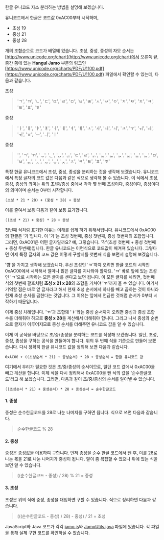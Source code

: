 한글 유니코드 자소 분리하는 방법을 설명해 보겠습니다.

유니코드에서 한글은 코드값 0xAC00부터 시작하며,
- 초성 19
- 중성 21
- 종성 28

개의 조합순으로 코드가 배열돼 있습니다. 초성, 중성, 종성의 자모 순서는 [http://www.unicode.org/chart](http://www.unicode.org/chart)에서 오른쪽 끝, 중간 쯤에 있는 **Hangul Jamo** 부분의 링크인 [https://www.unicode.org/charts/PDF/U1100.pdf](https://www.unicode.org/charts/PDF/U1100.pdf) 파일에서 확인할 수 있는데, 다음과 같습니다.

초성
> 'ㄱ', 'ㄲ', 'ㄴ', 'ㄷ', 'ㄸ', 'ㄹ', 'ㅁ', 'ㅂ', 'ㅃ', 'ㅅ', 'ㅆ', 'ㅇ', 'ㅈ', 'ㅉ', 'ㅊ', 'ㅋ', 'ㅌ', 'ㅍ', 'ㅎ'

중성
> 'ㅏ', 'ㅐ', 'ㅑ', 'ㅒ', 'ㅓ', 'ㅔ', 'ㅕ', 'ㅖ', 'ㅗ', 'ㅘ', 'ㅙ', 'ㅚ', 'ㅛ', 'ㅜ', 'ㅝ', 'ㅞ', 'ㅟ', 'ㅠ', 'ㅡ', 'ㅢ', 'ㅣ'

종성
> '', 'ㄱ', 'ㄲ', 'ᆪ', 'ᆫ', 'ᆬ', 'ᆭ', 'ㄷ', 'ㄹ', 'ᆰ', 'ᆱ', 'ᆲ', 'ᆳ', 'ᆴ', 'ᆵ', 'ᆶ', 'ㅁ', 'ㅂ', 'ᆹ', 'ᆺ', 'ᆻ', 'ᆼ', 'ᆽ', 'ㅊ', 'ㅋ', 'ㅌ', 'ㅍ', 'ㅎ'

특정 한글 유니코드에서 초성, 중성, 종성을 분리하는 것을 생각해 보겠습니다. 유니코드에서 특정 글자의 코드 값은 다음과 같은 식으로 생각해 볼 수 있습니다. 이 식에서 초성, 중성, 종성의 의미는 위의 초/중/종성 중에서 각각 몇 번째 초성이다, 중성이다, 종성이다의 의미이며 순서는 0부터 시작합니다.
```
(초성 * 21 * 28) + (중성 * 28) + 종성
```
이를 줄여서 보통 다음과 같이 보통 표기합니다.
```
((초성 * 21) + 중성) * 28 + 종성
```
첫번째 식처럼 표기한 이유는 이해를 쉽게 하기 위해서입니다. 유니코드에서 0xAC00의 한글은 '가'입니다. 이 '가'는 초성 첫번째, 중성 첫번째, 종성 첫번째의 조합입니다. 그러면, 0xAC01은 어떤 글자일까요? 예, 그렇습니다. '각'(초성 첫번째 + 중성 첫번째 + 종성 두번째)입니다. 한글 유니코드는 이런식으로 코드값이 매겨져 있습니다. 그렇다면 이제 특정 글자의 코드 값은 어떻게 구할지를 첫번째 식을 보면서 설명해 보겠습니다.

'꺔'을 가지고 생각해 보겠습니다. 우선 초성인 'ㄲ'까지 오려면 한글 코드의 시작인 0xAC00에서 시작해서 얼마나 많은 글자를 지나와야 할까요. 'ㄲ' 바로 앞에 있는 초성인 'ㄱ'으로 시작하는 모든 글자를 센다고 보면 됩니다. 이 모든 글자를 세려면, 첫번째 식의 첫번째 괄호처럼 **초성 x 21 x 28**의 조합을 거쳐야 'ㄲ'까지 올 수 있습니다. 여기서 기억할 점은 바로 앞 글자라고 해서 현재 초성 순서에서 하나를 빼고 곱하는 것이 아니라 현재 초성 순서를 곱한다는 것입니다. 그 이유는 앞에서 언급한 것처럼 순서가 0부터 시작하기 때문입니다.

이제 중성 차례입니다. 'ㄲ'과 조합돼 'ㅑ'라는 중성 순서까지 오려면 중성과 종성 조합 수를 더해줘야 하므로 **중성 x 28**을 계산해서 더해줘야 합니다. 그리고 나서 종성의 순번으로 글자가 이루어지므로 종성 순서를 더해주면 유니코드 값을 알 수 있습니다.

이제 이 공식을 바탕으로 초/중/종성을 분리하는 코드를 작성해 보겠습니다. 일단, 초성, 중성, 종성을 구하는 공식을 만들어야 합니다. 위의 두 번째 식을 기준으로 만들어 보겠습니다. 다시 정확히 한글 유니코드 값을 정의해 보면 다음과 같습니다.
```
0xAC00 + ((초성순서 * 21) + 중성순서) * 28 + 종성순서 = 한글 유니코드 값
```
여기에서 우리가 필요한 것은 초/중/종성의 순서이므로, 일단 코드 값에서 0xAC00을 빼고 계산을 합니다. 이제 식을 다시 정리해서 0xAC00을 뺀 식의 값을 '순수한글코드'라고 해 보겠습니다. 그러면, 다음과 같이 초/중/종성의 순서를 알아낼 수 있습니다.
```
((초성순서 * 21) + 중성순서) * 28 + 종성순서 = 순수한글코드
```
#### 1. 종성
종성은 순수한글코드를 28로 나눈 나머지를 구하면 됩니다. 식으로 쓰면 다음과 같습니다.
> 순수한글코드 % 28

#### 2. 중성
중성은 종성값을 이용하여 구합니다. 먼저 종성을 순수 한글 코드에서 뺀 후, 이를 28로 나눈 몫을 21로 나눈 나머지가 중성이 됩니다. 말이 좀 복잡할 수 있으나 위에 있는 식을 보면 알 수 있습니다.
> ((순수한글코드 - 종성) / 28) % 21 = 중성

#### 3. 초성
초성은 위의 식에 중성, 종성을 대입하면 구할 수 있습니다. 식으로 정리하면 다음과 같습니다.
> (((순수한글코드 - 종성) / 28) - 중성) / 21 = 초성

JavaScript와 Java 코드가 각각 [jamo.js](https://github.com/intotherealworld/jamo/blob/main/jamo.js)와 [JamoUtils.java](https://github.com/intotherealworld/jamo/blob/main/JamoUtils.java) 파일에 있습니다. 각 파일을 통해 실제 구현 코드를 확인하실 수 있습니다.